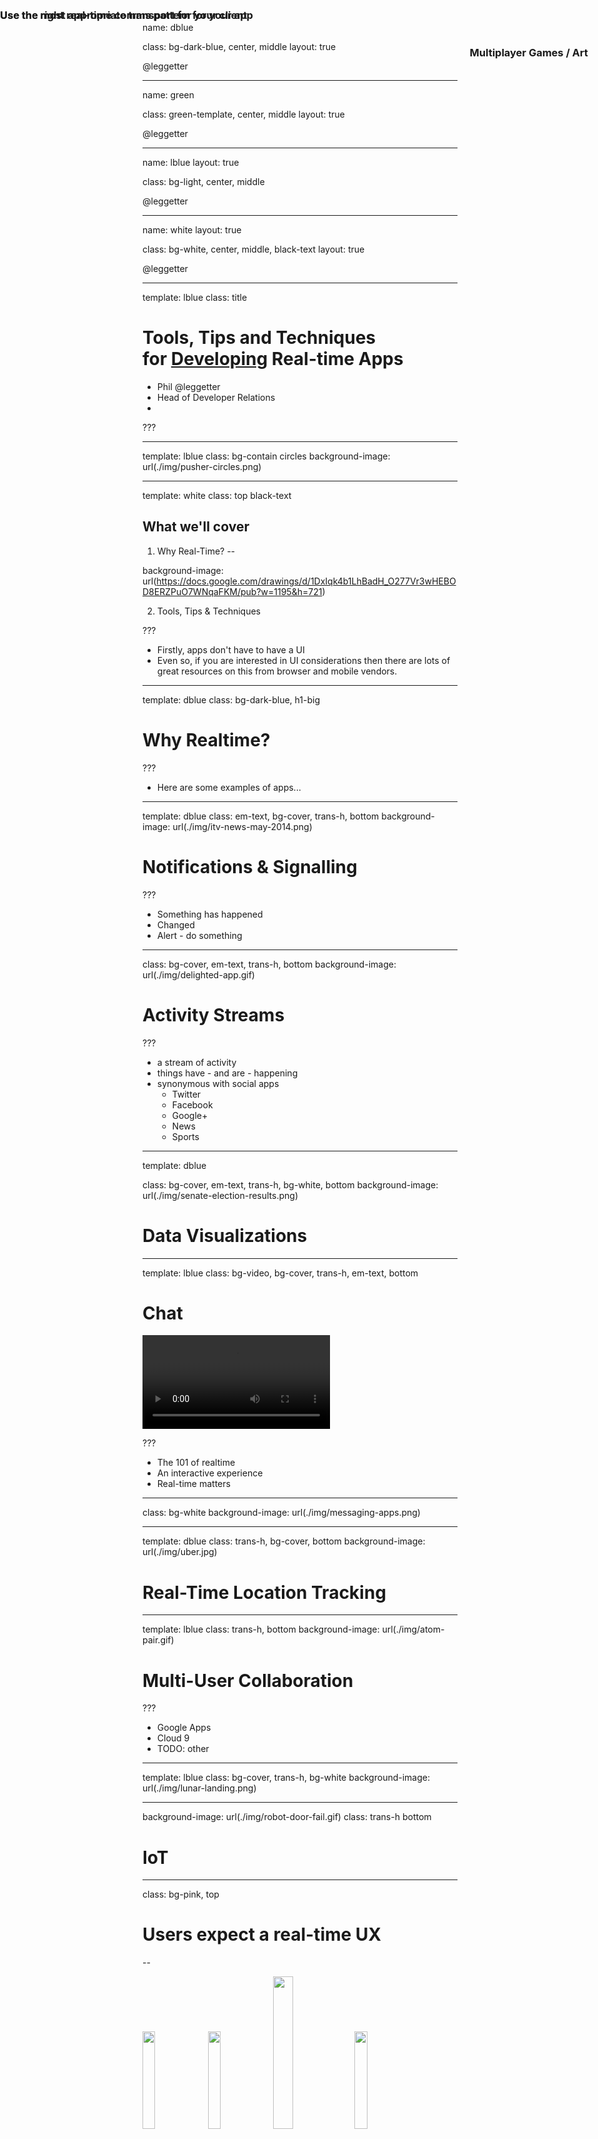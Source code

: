 name: dblue

class: bg-dark-blue, center, middle
layout: true

<span class="twitter_id">@leggetter</span>

---

name: green

class: green-template, center, middle
layout: true

<span class="twitter_id">@leggetter</span>

---

name: lblue
layout: true

class: bg-light, center, middle

<span class="twitter_id">@leggetter</span>

---

name: white
layout: true

class: bg-white, center, middle, black-text
layout: true

<span class="twitter_id">@leggetter</span>

---

template: lblue
class: title

# Tools, Tips and Techniques<br />for <span style="text-decoration: underline;">Developing</span> Real-time Apps

* <span class="speaker">Phil @leggetter</span>
* <span class="speaker-job-title">Head of Developer Relations</span>
* <span class="speaker-pusher-logo"></span>

???

---

template: lblue
class: bg-contain circles
background-image: url(./img/pusher-circles.png)

---

template: white
class: top black-text

## What we'll cover

1. Why Real-Time?
--

background-image: url(https://docs.google.com/drawings/d/1DxIqk4b1LhBadH_O277Vr3wHEBOD8ERZPuO7WNqaFKM/pub?w=1195&h=721)

2. Tools, Tips & Techniques

???

* Firstly, apps don't have to have a UI
* Even so, if you are interested in UI considerations then there are lots of great resources on this from browser and mobile vendors.

---

template: dblue
class: bg-dark-blue, h1-big

# Why Realtime?

???

* Here are some examples of apps...

---

template: dblue
class: em-text, bg-cover, trans-h, bottom
background-image: url(./img/itv-news-may-2014.png)

# Notifications & Signalling

???

* Something has happened
* Changed
* Alert - do something

---

class: bg-cover, em-text, trans-h, bottom
background-image: url(./img/delighted-app.gif)

# Activity Streams

???

* a stream of activity
* things have - and are - happening
* synonymous with social apps
  * Twitter
  * Facebook
  * Google+
  * News
  * Sports

---

template: dblue

class: bg-cover, em-text, trans-h, bg-white, bottom
background-image: url(./img/senate-election-results.png)

# Data Visualizations

---

template: lblue
class: bg-video, bg-cover, trans-h, em-text, bottom

# Chat

<video id="video" autoplay="true" loop="true">
  <source src="./img/pie.webm" type="video/webm">
  <source src="./img/pie.mp4" type="video/mp4">
</video>

???

* The 101 of realtime
* An interactive experience
* Real-time matters

---

class: bg-white
background-image: url(./img/messaging-apps.png)

---

template: dblue
class: trans-h, bg-cover, bottom
background-image: url(./img/uber.jpg)

# Real-Time Location Tracking

---

template: lblue
class: trans-h, bottom
background-image: url(./img/atom-pair.gif)

# Multi-User Collaboration

???

* Google Apps
* Cloud 9
* TODO: other

---

template: lblue
class: bg-cover, trans-h, bg-white
background-image: url(./img/lunar-landing.png)

<h3 style="position: absolute; top: 2%; right: 2%; display: inline-block";>
  Multiplayer Games / Art
</h3>

---

background-image: url(./img/robot-door-fail.gif)
class: trans-h bottom

# IoT

---

class: bg-pink, top

# <span class="tip-label"></span> Users expect a real-time UX

--

<img width="20%" src="./img/facebook.png" />
<img width="20%" src="./img/uservoice.png" />
<img width="25%" src="./img/google-docs.png" />
<img width="20%" src="./img/uber.png" />

--

# Without a real-time UX your app appears broken

---

template: dblue
class: h1-big

# Tools, Tips and Techniques for Developing Real-time Apps

---

class: bg-white top black-text
background-image: url(https://docs.google.com/drawings/d/1_78n6-fvY8-iacXDtzfRlz0d-m57Ahz6P2DoKkJs_K4/pub?w=1195&h=721)

## The Anatomy of a Real-Time App

???

Whilst there's not one true anantomy for a real-time application the majorify of these applications consist of sources of data, maybe from database or 3rd party APIs, one or more applications servers glue all other components together, a real-time framework to deal with your real-time data delivery and functionality, and clients that interact with the real-time framework, and potentially the application server.

---

template: dblue
class: h1-big

# Where does real-time data come from?

---

class: fixed-width-list bg-pink top

## <span class="tip-label"></span> You Have Real-Time Data

--

Any event in your web stack...

* Incoming Data
* System Interactions
* User Interactions
* Data Changes

... represents real-time data.

???

---

class: bg-white
background-image: url(https://docs.google.com/drawings/d/1dL5nNi8l_tjGSKXPCrCfKljMOUmeC8HKU81LrY1x0wU/pub?w=1195&h=721)

???

Other systems that ultimately interact with with your application server. Databases, message queues, 3rd party services and anything that interacts with web endpoints that your application server exposes.

---

class: bg-white
background-image: url(https://docs.google.com/drawings/d/18g94RT1gHtORhiqTZon8j9U_TFtvto0SJJ9SfYejG6g/pub?w=1195&h=721)

???

This is open for debate.

But generally, the application server won't be the source of the real-time data - the real-time events. But it will be the organ within your living breathing real-time system that orchestrates the dataflow between the components.

---

class: bg-white
background-image: url(https://docs.google.com/drawings/d/15fczP5XSDf2uhK43TPgTNYnO2vJDcqFwFwREvgytmUQ/pub?w=1195&h=721)

???

Your real-time framework is all about real-time data.
* It handles incoming and outgoing data.
* e.g. connections, subscriptions to data, data synchronisation events, over-the-wire method and function calls
* Use case specific events e.g. user presence events (online/offline) or events for chat functionality
* It will also likely provide access to a number of events specific
to the functionality it offers

---

class: bg-white
background-image: url(https://docs.google.com/drawings/d/1rZmX1utBDUNEigmUWrr6WsupuNFoqjSR9jXnEgKjUmQ/pub?w=1195&h=721)

???

Each interaction with the application from the user is a real-time event with associated real-time data. Which of those events is important and should be acted upon depends on your application requirements.

---

class: bg-white black-text top
background-image: url(https://docs.google.com/drawings/d/144h2Lr-x5CAr7v1fqrV0MwHM77Mr5tAHtmpftBJ5j4I/pub?w=1195&h=721)

## Tools, Tips & Techniques - from left to right

???

Now that we've truely set the scene, let's make our way through the components in this real-time application and identify the tools, tips & techniques that I've found are really useful as we develop our app.

---

class: bg-pink tip top h1-big

# Before we begin...
--

## <span class="tip-label"></span> When designing & building real-time apps, always think about **how** the **decisions** you're making - **anywhere** in your stack - will **impact** the **client app**.

???

---

template: dblue
class: h1-big

# Data Sources

---

class: bg-white black-text top
background-image: url(https://docs.google.com/drawings/d/1lWV_UBvVoNWgO3u--0L5A6U2YSGSnaLPO_IC6YPF9uU/pub?w=1195&h=721)

## Consuming Data Sources

???

When building real-time applications you quite frequently get data from 3rd party components.

* APIs/Services
* Databases
* Queues

There are a lot of potential places where this real-time data can comes from.

---

class: bg-white fixed-width-list trans-h em-text top
background-image: url(img/apps-with-realtime-apis.png)

???

Not only are there lots of options, but they also deliver it in various forms.

--

# Code Callbacks

--

# WebHooks
--

# HTTP Streaming
--

# WebSocket

---

class: bg-video, trans-h, em-text, bottom
play_video:

## Example: The Twitter Streaming API<br /><small>Waiting for data...</small>

<video loop="true">
  <source src="./img/twitter-where-is-the-data.mp4" type="video/mp4">
</video>

---

class: bg-video, trans-h, em-text, bottom
play_video:

## Example: The Twitter Streaming API<br /><small>Sometimes there's just too much...</small>

<video loop="true">
  <source src="./img/twitter-lots-of-data.mp4" type="video/mp4">
</video>

---

class: top larger

## Problem:

You can't always control what the data source sends and when it sends it. Even it you can, it can be tedious to trigger test data.

With REST APIs we can generate fake data. With real-time... ?

--

## Solution:

Capture & replay

???

The problem: makes the development phase really difficult.

---

template: white
class: top
background-image: url(https://docs.google.com/drawings/d/1l-zpXT0rmra_oAmUJmO7dYiwAebHfUhJ3JTnWrt-fXM/pub?w=1195&h=721)

## Capture & Replay via Proxies

???

In production, you can capture this data. But in development you want a simple solution that requires less infrastructure.

---

class: top fixed-width-list

## WebHook Tools

???

WebHooks are HTTP callbacks from one server to another. They're triggered when one server has data that it wants to send to another, normally via a `POST` request.

--

Lots of options available

* [Forward](https://forwardhq.com/)
* [Finch](https://meetfinch.com/)
* [UltraHook](http://www.ultrahook.com/)
* [localtunnel.me](http://localtunnel.me/)
* [pagekite](https://pagekite.net/)
--

* [ngrok](https://ngrok.com/) -- *use ngrok*

---

class: bg-pink bg-video bg-cover trans-h em-text bottom

## <span class="tip-label"></span> Use ngrok

<video controls>
  <source src="./img/ngrok.mp4" type="video/mp4">
</video>

--
play_video:

---

template: white

## WebSocket / HTTP Streaming Tools

???

HTTP Streaming and WebSocket connections are persistent connections that potentially provide a constant stream of data from the data source.

---

class: fixed-width-list
template: white

## Proxies

* [Charles Proxy](http://www.charlesproxy.com/)
* [zaproxy](https://github.com/zaproxy/zaproxy)
* [Fiddler (Windows/.NET)](http://www.telerik.com/fiddler)

---

template: white
class: black-text

## GOR

![](https://camo.githubusercontent.com/556d4aa5db32de9535d84d6c6c07f6564b43fc0b/687474703a2f2f692e696d6775722e636f6d2f396d716a32534b2e706e67)

* A simple http traffic replication tool written in Go.  
* [No WebSocket support right now](https://github.com/buger/gor/issues/2)

[github.com/buger/gor](https://github.com/buger/gor)

---

class: bg-white top black-text
background-image: url(https://docs.google.com/drawings/d/1-UKjjtf66kuYihycIQSXFiIIeyYVCYB36-6uppx3KS4/pub?w=1195&h=721)

## WebSocket / HTTP Streaming Tools<br /><small>Just write log files</small>

---

class: bg-white trans-h
background-image: url(./img/log-all-the-things.png)

<h2 style="position: absolute; top: 0; left: 0; display: inline-block;"><span class="tip-label"></span></h2>

---

class: fixed-width-list

## Logs

* Monitor them
* Filter them
* Build tools around them
* Replay them

---

class: bg-video, bg-cover, trans-h, em-text, bottom

# Logging Tools

<video id="video" autoplay="true" loop="true">
  <!-- <source src="./img/librato.webm" type="video/webm"> -->
  <source src="./img/librato-web.mp4" type="video/mp4">
</video>

???

There are some amazing logging tools out there.

* librato
* data dog
* loggly
* logstash

But they do too much. For this, we need something simple.

---

You could...

> log to stdout, use the [logfmt](https://brandur.org/logfmt) format, know your good old grep / sed / awk *- [@zimbatm](https://twitter.com/zimbatm)*

But I want there to be better options

---

class: bg-green thought

## **We need better HTTP Streaming/WebSocket capture & replay tooling to improve the developer experience**

???

We could do with simpler capture/replay tools


---

## It's all fine and well saying to capture & replay the data. But...

## You said, **always think about the client**! What about the client?

---

class: bg-pink

## <span class="tip-label"></span> **The server is your real-time work-horse**. It should still do the vast majority of data processing and decision making. Web, Mobile an IoT clients are great, but they're not processing machines.

???
Don't just pass all this data directly on to the client.

---

template: dblue
class: h1-big

# App Servers

---

## Processing

* Queries
* Transformations
* Data formatting

???

What other processing? What about IDML (DataSift)?

---

# Data Payload

---

<pre style="height: 100%; overflow: auto;">
<code class="json hljs remark-code" data-contents="./assets/tweet.json">
</code></pre>

???

Here's what a standard tweet JSON looks like. Do I really want to send all this over the wire? It ultimately has to be converted from bytes or a string and parsed into a an object before the client can do anything with it. The larger it is the more work the client has to do.

---

class: bg-pink

## <span class="tip-label"></span> Only send the data that is required

.left[
**Don't send this**
<pre>
<code class="json hljs remark-code" data-contents="./assets/tweet.json">
</code></pre>
]
.right[
**When you only need this**
```json
{
  "screen_name": "leggetter",
  "text": "I love to tweet",
  "created_at": "Wed Sep 23 18:10:25 +0000 2015"
}
```
]

???

Once you've applied the queries or transformations you should only send the data to the client that it needs and is going to use.

---

class: top bg-pink

## <span class="tip-label"></span> Send an initial image, then changes

* Maintain an image of the current state of data
* Only send data that changes

--

.left[
```json
{
  "home_team": "Liverpool",
  "home_team_score": 0,
  "away_team": "Arsenal",
  "away_team_score": 0,
  "event_time": "1443117125014"
}
```
]
--

.right[
```json
{
  "home_team": "Liverpool",
  **"home_team_score": 1,**
  "away_team": "Arsenal",
  "away_team_score": 0,
  **"event_time": "1443117150287"**
}
```
]
--
&#9660;
--

class: center-pre

.center[
```json
{
  "home_team_score": 1,
  "event_time": "1443117150287"
}
```
]

---

class: bg-video, trans-h, em-text, top
play_video:

## Example: Streaming Tweets to a UI<br /><small>Non-Existent-UX</small>

<video loop="true">
  <source src="./img/streaming-tweets-in-ui.mp4" type="video/mp4">
</video>

???

Even if you've made sure you're:
1. Doing all the heaving lifting on the server
2. only sending the data that's required
You still need to watch how often you're sending

---

class: bg-pink

## <span class="tip-label"></span> Control the frequency of updates

* 100ms is instantaneous to a human
* 250ms is average human reaction time
* Each update requires some processing
  * Data parsing
  * UI updates
  * ...
  
---

template: dblue
class: h1-big

# Real-Time Framework

---

class: top
background-image: url(https://docs.google.com/drawings/d/1ERZ2boQXQ8PHFF738ZwCupymA7fSKzr8xIjW4SHlJdM/pub?w=1195&h=721)

## We know what data we're sending to the Real-Time Framework

???

So, we've covered building up the data payloads that we're going to send to the Real-Time Server...

---

class: bottom
background-image: url(https://docs.google.com/drawings/d/1k_7-4yTvs-cb6slQXvzgBwBL0SaFfE-hSpTjAfnS8Xg/pub?w=1195&h=721)

* Can we confirm what's going in?
* And see what's going out?

---

class: fixed-width-list bg-pink

## <span class="tip-label"></span> You need to know what's going on in your real-time framework

* connections
* subscriptions
* messages
* presence
* other events/features

???

As you're developing you really want to know if the code you are writing is having the desired effect. Are connections being established, are subscriptions to data being made, are messages going in to your real-time framework and going out the other side to connected clients?

Is the framework supported functionality working as expected?

---

class: fixed-width-list

## LOG ALL THE THINGS

* Monitor them
* Filter them
* Build tools around them

---

class: bg-video, trans-h, em-text, bottom
play_video:

## Example: Pusher Debug Console

<video loop="true">
  <source src="./img/pusher-debug-console.mp4" type="video/mp4">
  <source src="./img/pusher-debug-console.webm" type="video/webm">
</video>

---

## Again: Capture & Replay

---

class: bg-green thought

## **Did I already mention that we need better tools for this?**

???

**TODO: reach out to @zimbatm & @hpoom about real-time logging solutions**

---

class: top
background-image:url(https://docs.google.com/drawings/d/1KAb6UWTyOVCWMpf5ZOJHq4eW1nNSBcjnUrDTf0mw7Tw/pub?w=1195&h=721)

## Connectivity

---

class: bg-pink top

## <span class="tip-label"></span> Soon you won't be able to go to the bathroom<small><sup>†</sup></small> without SSL. So **use SSL all the time** - <span class="underline">including in development</span>.

<small><sup>†</sup> erm, I mean use HTTP/2 or ServiceWorker or any future web tech</small>

--

## You need SSL for networks with proxies and firewalls. In particular, mobile networks.

---

class: trans-h top
background-image: url(./img/internet-http-es-ws.png)

<h3 style="position: absolute; top: 0; left: 0; width: 100%; padding: 20px 0;"><span class="tip-label"></span> Use the most appropriate transport for your client</h3>

---

class: trans-h
background-image: url(./img/internet-http-es-ws-msg-pubsub-rmi-ds.png)

<h3 style="position: absolute; top: 0; left: 0; width: 100%; padding: 20px 0;"><span class="tip-label"></span> Use the right real-time comms pattern for your app</h3>

???

communication patterns on top of transports diagram

---

background-image: url(./img/rtw-tech-decision-matrix-black.png)
class: bg-white

---

background-image: url(./img/rtw-tech-decision-matrix-black.png)
class: bg-white

**TODO: use cases**

---

<a href="https://www.youtube.com/watch?v=VENVNimklWg"><img src="./img/fowa-choosing-realtime.png" width="100%" /></a>
FOWA London 2013

---

template: dblue
class: h1-big

# Client Apps

---

class: top-left
background-image: url(https://docs.google.com/drawings/d/1rOpWrX-4xOoCmXDVuIZI50EKjRPWlIrFtcmYSJfoPuc/pub?w=1195&h=721)

## Client Apps (Breakdown)

---

background-image: url(https://docs.google.com/drawings/d/1N6NRRYf_qzDgkpPTmrK5D4F-fttyPwvw0NMs3o8ls3o/pub?w=1195&h=721)

---

class: fixed-width-list

## Because we've **always considered the client** we're doing everything we can to make things easy for the client

* Processing - on the server
* Payload - focused & minimal
* Image + Deltas
* Formatted - further reduce processing
* Update frequency - controlled / batched

---

## Monitor Client Performance

---

## Latency

* Publish and Receive timestamps
* Consider:
  * Timezone differences
  * System clock offsets
* If latency gets high, inform the user

---

## Message Backlog

**TODO: diagram**

---

## Let the server know

* Throttle updates

---

## RESET

* If things get really bad, reset

---

* Data source
* App server
* Real-time framework
* Client app
  * Network
  * Library/App Service
    *  <-- HERE
  * App logic
  * UI

???

The point of integration between the real-time tech and your application.

---

## We've covered a Lots

* Data Sources - you can't control the data
* Data considerations: processing, payload, update frequency
* Connectivity - SSL, transports & protocols
* Monitoring client performance

---

## Problem:

All these things to consider and I just want to build a real-time feature!

---

**TODO: picture of Ben's FOWA London 2015 talk**

How did Ben build this?

???

Now, I'm sure Ben has lots of friends. But do you think he has them round his house for hours on end to help him make sure his demos work?

No!

---

## Problem:

All these things to consider and I just want to build a real-time feature!

## Solution:

Use a service/library abstraction. Mock out data and connectivity events.

---

## Use a service/library abstraction

* Angular Services
* Ember Services
* Write your own

---

## Write your own fake service implementations

**TODO: example**

---

## Bonus: Abstractions enable change

---

* App server
* Real-time framework
* Client app
  * Network
  * Library/App Service
  * App logic <-- HERE (and below)
  * UI

---

## You've done the hard work!

* Data:
  * Small payloads
  * Minimal processing
  * Easy to fake
* Connectivity:
  * Handled for you by the real-time framework
  * Easy to fake

## You can focus on the real-time functionality

---

## Browser Developer Tools are Great!

* Performance Monitoring
* UI rendering
* Look at these Resources
* Follow these people

---

class: bg-pink

# SUMMARY

---

class: fixed-width-list

# Resources

* [Real-time Tech Guide](http://j.mp/realtime-tech-guide)

---

class: title

## Tools, Tips and Techniques<br />for Developing Real-time Apps

### Questions?

* <span class="speaker">Phil @leggetter</span>
* <span class="speaker-job-title">Head of Developer Relations</span>
* <span class="speaker-pusher-logo"></span>
